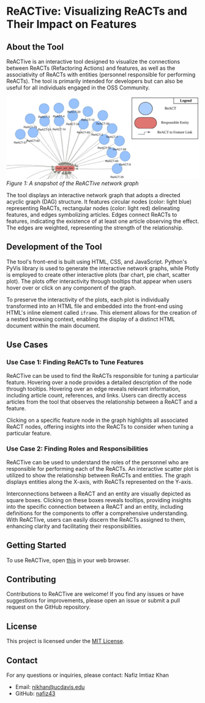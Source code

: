 # ReACTive: Visualizing ReACTs and Their Impact on Features

## About the Tool

ReACTive is an interactive tool designed to visualize the connections between ReACTs (Refactoring Actions) and features, as well as the associativity of ReACTs with entities (personnel responsible for performing ReACTs). The tool is primarily intended for developers but can also be useful for all individuals engaged in the OSS Community.

![ReACTive Graph](img/net_graph.jpeg)
*Figure 1: A snapshot of the ReACTive network graph*

The tool displays an interactive network graph that adopts a directed acyclic graph (DAG) structure. It features circular nodes (color: light blue) representing ReACTs, rectangular nodes (color: light red) delineating features, and edges symbolizing articles. Edges connect ReACTs to features, indicating the existence of at least one article observing the effect. The edges are weighted, representing the strength of the relationship.

## Development of the Tool

The tool's front-end is built using HTML, CSS, and JavaScript. Python's PyVis library is used to generate the interactive network graphs, while Plotly is employed to create other interactive plots (bar chart, pie chart, scatter plot). The plots offer interactivity through tooltips that appear when users hover over or click on any component of the graph.

To preserve the interactivity of the plots, each plot is individually transformed into an HTML file and embedded into the front-end using HTML's inline element called `iframe`. This element allows for the creation of a nested browsing context, enabling the display of a distinct HTML document within the main document.

## Use Cases

### Use Case 1: Finding ReACTs to Tune Features

ReACTive can be used to find the ReACTs responsible for tuning a particular feature. Hovering over a node provides a detailed description of the node through tooltips. Hovering over an edge reveals relevant information, including article count, references, and links. Users can directly access articles from the tool that observes the relationship between a ReACT and a feature.

Clicking on a specific feature node in the graph highlights all associated ReACT nodes, offering insights into the ReACTs to consider when tuning a particular feature.

### Use Case 2: Finding Roles and Responsibilities

ReACTive can be used to understand the roles of the personnel who are responsible for performing each of the ReACTs. An interactive scatter plot is utilized to show the relationship between ReACTs and entities. The graph displays entities along the X-axis, with ReACTs represented on the Y-axis.

Interconnections between a ReACT and an entity are visually depicted as square boxes. Clicking on these boxes reveals tooltips, providing insights into the specific connection between a ReACT and an entity, including definitions for the components to offer a comprehensive understanding. With ReACTive, users can easily discern the ReACTs assigned to them, enhancing clarity and facilitating their responsibilities.

## Getting Started

To use ReACTive, open [this](https://nafiz43.github.io/ReACT_V2/) in your web browser. 

## Contributing

Contributions to ReACTive are welcome! If you find any issues or have suggestions for improvements, please open an issue or submit a pull request on the GitHub repository.

## License

This project is licensed under the [MIT License](LICENSE).

## Contact

For any questions or inquiries, please contact:
Nafiz Imtiaz Khan
- Email: nikhan@ucdavis.edu
- GitHub: [nafiz43](https://github.com/Nafiz43)
